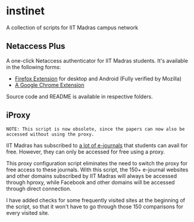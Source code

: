 # instinet
A collection of scripts for IIT Madras campus network

## Netaccess Plus

A one-click Netaccess authenticator for IIT Madras students. It's available in the following forms:

- [Firefox Extension]() for desktop and Android (Fully verified by Mozilla)
- [A Google Chrome Extension]()
 
Source code and README is available in respective folders.

## iProxy

```
NOTE: This script is now obsolete, since the papers can now also be accessed without using the proxy.
```
IIT Madras has subscribed to [a lot of e-journals](http://www.cenlib.iitm.ac.in/docs/library/ejnls-iitm.html) that students can avail for free. However, they can only be accessed for free using a proxy.

This proxy configuration script eliminates the need to switch the proxy for free access to these journals. With this script, the 150+ e-journal websites and other domains subscribed by IIT Madras will always be accessed through hproxy, while Facebook and other domains will be accessed through direct connection.

I have added checks for some frequently visited sites at the beginning of the script, so that it won't have to go through those 150 comparisons for every visited site.
